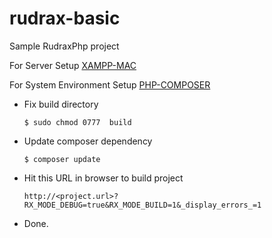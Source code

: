 # rudrax-basic
Sample RudraxPhp project

For Server Setup [XAMPP-MAC](https://github.com/boilerplatez/docs/blob/master/markdown/xampp/MAC.md)

For System Environment Setup [PHP-COMPOSER](https://github.com/boilerplatez/docs/blob/master/markdown/php/ENV.md)

- Fix build directory   
    ````
    $ sudo chmod 0777  build
    ````
- Update composer dependency
    ````
    $ composer update
    ````
- Hit this URL  in browser to build project
    ````
    http://<project.url>?RX_MODE_DEBUG=true&RX_MODE_BUILD=1&_display_errors_=1
    ````
- Done.
